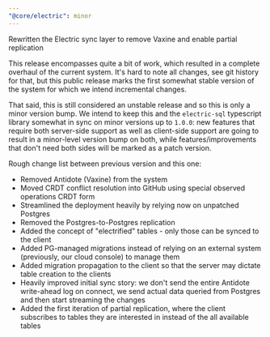 ```yaml
---
"@core/electric": minor
---
```


Rewritten the Electric sync layer to remove Vaxine and enable partial replication

This release encompasses quite a bit of work, which resulted in a complete overhaul of the current system. It's hard to note all changes, see git history for that, but this public release
marks the first somewhat stable version of the system for which we intend incremental changes.

That said, this is still considered an unstable release and so this is only a minor version bump.
We intend to keep this and the `electric-sql` typescript library somewhat in sync on minor versions up to `1.0.0`: new features that require both server-side support as well as client-side support are going to result in a minor-level version bump on both, while features/improvements that don't need both sides will be marked as a patch version.

Rough change list between previous version and this one:
- Removed Antidote (Vaxine) from the system
- Moved CRDT conflict resolution into GitHub using special observed operations CRDT form
- Streamlined the deployment heavily by relying now on unpatched Postgres
- Removed the Postgres-to-Postgres replication
- Added the concept of "electrified" tables - only those can be synced to the client
- Added PG-managed migrations instead of relying on an external system (previously, our cloud console) to manage them
- Added migration propagation to the client so that the server may dictate table creation to the clients
- Heavily improved initial sync story: we don't send the entire Antidote write-ahead log on connect, we send actual data queried from Postgres and then start streaming the changes
- Added the first iteration of partial replication, where the client subscribes to tables they are interested in instead of the all available tables

